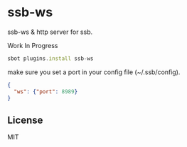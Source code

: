 # ssb-ws

ssb-ws & http server for ssb.

Work In Progress

``` js
sbot plugins.install ssb-ws
```

make sure you set a port in your config file (~/.ssb/config).

``` json
{
  "ws": {"port": 8989}
}
```

## License

MIT
